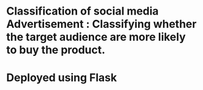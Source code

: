 # Classification of social media Advertisement : Classifying whether the target audience are more likely to buy the product.
# Deployed using Flask
